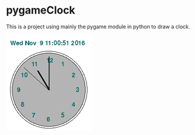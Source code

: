 # pygameClock
This is a project using mainly the pygame module in python to draw a clock.

![alt tag](https://github.com/SebastianDahlin/pygameClock/blob/master/pygameClock_sample_image.PNG)
